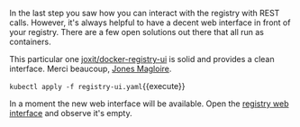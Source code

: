 In the last step you saw how you can interact with the registry with REST calls. However, it's always helpful to have a decent web interface in front of your registry. There are a few open solutions out there that all run as containers.

This particular one [joxit/docker-registry-ui](https://github.com/Joxit/docker-registry-ui) is solid and provides a clean interface. Merci beaucoup, [Jones Magloire](https://joxit.dev/).

`kubectl apply -f registry-ui.yaml`{{execute}}

In a moment the new web interface will be available. Open the [registry web interface](
https://[[HOST_SUBDOMAIN]]-31000-[[KATACODA_HOST]].environments.katacoda.com/) and observe it's empty.
